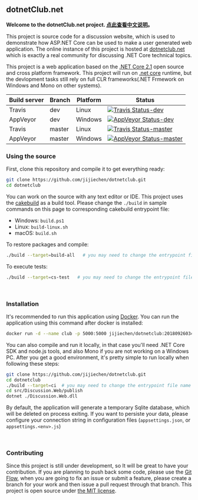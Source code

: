 dotnetClub.net
----------------------

**Welcome to the dotnetClub.net project. [点此查看中文说明](https://github.com/jijiechen/dotnetclub/blob/dev/readme.md)。**

This project is source code for a discussion website, which is used to demonstrate how ASP.NET Core can be used to make a user generated web application. The online instance of this project is hosted at [dotnetclub.net](http://dotnetclub.net) which is exactly a real community for discussing .NET Core technical topics.

This project is a web application based on the [.NET Core 2.1](https://www.microsoft.com/net/download/dotnet-core/2.1) open source and cross platform framework. This project will run on [.net core](https://dotnet.github.io/) runtime, but the devlopment tasks still rely on full CLR frameworks(.NET Frmework on Windows and Mono on other systems).

| Build server| Branch         | Platform       | Status                                                                                                                                                                                             |
|-------------|----------------|----------------|----------------------------------------------------------------------------------------------------------------------------------------------------------------------------------------------------|
| Travis      | dev            | Linux          | [![Travis Status-dev](https://travis-ci.org/jijiechen/dotnetclub.svg?branch=dev)](https://travis-ci.org/jijiechen/dotnetclub/branches)                                                       |
| AppVeyor    | dev            | Windows        | [![AppVeyor Status-dev](https://ci.appveyor.com/api/projects/status/pecgpkageltpj13x/branch/dev?svg=true)](https://ci.appveyor.com/project/jijiechen/dotnetclub/branch/dev)                     |
| Travis      | master         | Linux          | [![Travis Status-master](https://travis-ci.org/jijiechen/dotnetclub.svg?branch=master)](https://travis-ci.org/jijiechen/dotnetclub/branches)                                                 |
| AppVeyor    | master         | Windows        | [![AppVeyor Status-master](https://ci.appveyor.com/api/projects/status/pecgpkageltpj13x/branch/master?svg=true)](https://ci.appveyor.com/project/jijiechen/dotnetclub/branch/master)            |


### Using the source

First, clone this repository and compile it to get everything ready:

```sh
git clone https://github.com/jijiechen/dotnetclub.git
cd dotnetclub
```

You can work on the source with any text editor or IDE. This project uses the [cakebuild](https://cakebuild.net) as a build tool. Please change the `./build` in sample commands on this page to corresponding cakebuild entrypoint file: 

* Windows: `build.ps1`
* Linux: `build-linux.sh`
* macOS: `build.sh`

To restore packages and compile:

```sh
./build --target=build-all   # you may need to change the entrypoint file name
```

To execute tests:

```sh
./build --target=cs-test   # you may need to change the entrypoint file name
```

&nbsp;

### Installation

It's recommended to run this application using [Docker](https://www.docker.com/). You can run the application using this command after docker is installed:

```sh
docker run -d --name club -p 5000:5000 jijiechen/dotnetclub:201809260349
```

You can also compile and run it locally, in that case you'll need .NET Core SDK and node.js tools, and also Mono if you are not working on a Windows PC. After you get a good environment, it's pretty simple to run locally when following these steps:

```sh
git clone https://github.com/jijiechen/dotnetclub.git
cd dotnetclub
./build --target=ci  # you may need to change the entrypoint file name 
cd src/Discussion.Web/publish
dotnet ./Discussion.Web.dll
```

By default, the application will generate a temporary Sqlite database, which will be deleted on process exiting.  If you want to persiste your data, please configure your connection string in configuration files (`appsettings.json`, or `appsettings.<env>.js`)

&nbsp;

### Contributing

Since this project is still under development, so It will be great to have your contribution. 
If you are planning to push back some code, please use the [Git Flow](http://nvie.com/posts/a-successful-git-branching-model/), when you are going to fix an issue or submit a feature, please create a branch for your work and then issue a pull request through that branch.
This project is open source under [the MIT license](https://opensource.org/licenses/MIT).

&nbsp;

&nbsp;